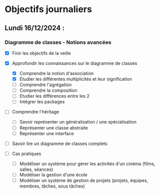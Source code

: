 # Objectifs journaliers

## Lundi 16/12/2024 :

### Diagramme de classes - Notions avancées

- [x] Finir les objectifs de la veille

- [x] Approfondir les connaissances sur le diagramme de classes 
  - [x] Comprendre la notion d'association
  - [x] Etudier les différentes multiplicités et leur signification
  - [ ] Comprendre l'agrégation
  - [ ] Comprendre la composition
  - [ ] Etudier les différences entre les 2
  - [ ] Intégrer les packages
  
- [ ] Comprendre l'héritage
  - [ ] Savoir représenter un généralisation / une spécialisation
  - [ ] Représenter une classe abstraite
  - [ ] Représenter une interface
  
- [ ] Savoir lire un diagramme de classes complets

- [ ] Cas pratiques
  - [ ] Modéliser un système pour gérer les activités d'un cinéma (films, salles, séances)
  - [ ] Modéliser la gestion d'une école
  - [ ] Modéliser un système de gestion de projets (projets, équipes, membres, tâches, sous tâches)
